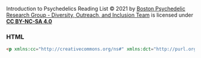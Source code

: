 Introduction to Psychedelics Reading List © 2021 by [Boston Psychedelic Research Group - Diversity, Outreach, and Inclusion Team](https://www.bostonpsychedelicresearchgroup.com) is licensed under [**CC BY-NC-SA 4.0**](http://creativecommons.org/licenses/by-nc-sa/4.0/?ref=chooser-v1)

### HTML

```html
<p xmlns:cc="http://creativecommons.org/ns#" xmlns:dct="http://purl.org/dc/terms/"><span property="dct:title">Introduction to Psychedelics Reading List</span> by <a rel="cc:attributionURL dct:creator" property="cc:attributionName" href="https://www.bostonpsychedelicresearchgroup.com">Boston Psychedelic Research Group - Diversity, Outreach, and Inclusion Team</a> is licensed under <a href="http://creativecommons.org/licenses/by-nc-sa/4.0/?ref=chooser-v1" target="_blank" rel="license noopener noreferrer" style="display:inline-block;">CC BY-NC-SA 4.0<img style="height:22px!important;margin-left:3px;vertical-align:text-bottom;" src="https://mirrors.creativecommons.org/presskit/icons/cc.svg?ref=chooser-v1"><img style="height:22px!important;margin-left:3px;vertical-align:text-bottom;" src="https://mirrors.creativecommons.org/presskit/icons/by.svg?ref=chooser-v1"><img style="height:22px!important;margin-left:3px;vertical-align:text-bottom;" src="https://mirrors.creativecommons.org/presskit/icons/nc.svg?ref=chooser-v1"><img style="height:22px!important;margin-left:3px;vertical-align:text-bottom;" src="https://mirrors.creativecommons.org/presskit/icons/sa.svg?ref=chooser-v1"></a></p>
```

